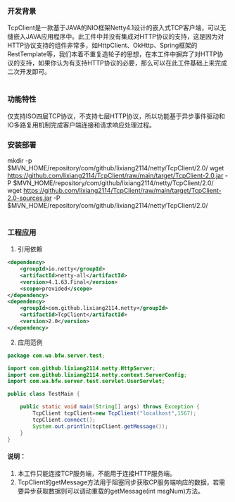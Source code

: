 ### 开发背景  
TcpClient是一款基于JAVA的NIO框架Netty4.1设计的嵌入式TCP客户端，可以无缝嵌入JAVA应用程序中。此工件中并没有集成对HTTP协议的支持，这是因为对HTTP协议支持的组件非常多，如HttpClient、OkHttp、Spring框架的RestTemplate等，我们本着不重复造轮子的思想，在本工件中摒弃了对HTTP协议的支持，如果你认为有支持HTTP协议的必要，那么可以在此工件基础上来完成二次开发即可。  
​      
      

### 功能特性  
仅支持ISO四层TCP协议，不支持七层HTTP协议，所以功能基于异步事件驱动和IO多路复用机制完成客户端连接和请求响应处理过程。  
        
      
### 安装部署  
mkdir -p $MVN_HOME/repository/com/github/lixiang2114/netty/TcpClient/2.0/
wget https://github.com/lixiang2114/TcpClient/raw/main/target/TcpClient-2.0.jar -P $MVN_HOME/repository/com/github/lixiang2114/netty/TcpClient/2.0/   
wget https://github.com/lixiang2114/TcpClient/raw/main/target/TcpClient-2.0-sources.jar -P $MVN_HOME/repository/com/github/lixiang2114/netty/TcpClient/2.0/   
​      
### 工程应用  
1. 引用依赖  
```Xml
<dependency>
    <groupId>io.netty</groupId>
    <artifactId>netty-all</artifactId>
    <version>4.1.63.Final</version>
    <scope>provided</scope>
</dependency>
<dependency>
    <groupId>com.github.lixiang2114.netty</groupId>
    <artifactId>TcpClient</artifactId>
    <version>2.0</version>
</dependency>
```
2. 应用范例  
```JAVA
package com.wa.bfw.server.test;

import com.github.lixiang2114.netty.HttpServer;
import com.github.lixiang2114.netty.context.ServerConfig;
import com.wa.bfw.server.test.servlet.UserServlet;

public class TestMain {

	public static void main(String[] args) throws Exception {
		TcpClient tcpClient=new TcpClient("localhost",1567);
		tcpClient.connect();
		System.out.println(tcpClient.getMessage());
	}
}
```
#### 说明：  
1. 本工件只能连接TCP服务端，不能用于连接HTTP服务端。  
2. TcpClient的getMessage方法用于阻塞同步获取CP服务端响应的数据，若需要异步获取数据则可以调动重载的getMessage(int msgNum)方法。  